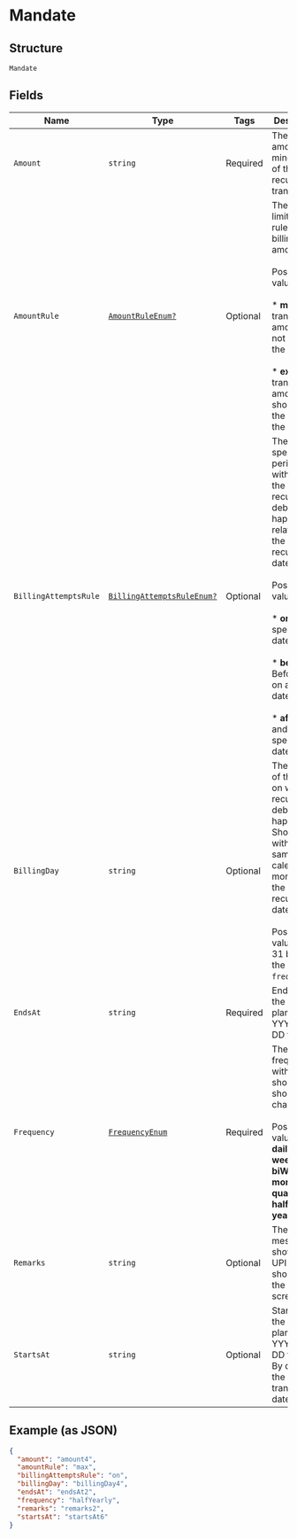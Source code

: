 
# Mandate

## Structure

`Mandate`

## Fields

| Name | Type | Tags | Description |
|  --- | --- | --- | --- |
| `Amount` | `string` | Required | The billing amount (in minor units) of the recurring transactions. |
| `AmountRule` | [`AmountRuleEnum?`](../../doc/models/amount-rule-enum.md) | Optional | The limitation rule of the billing amount.<br><br>Possible values:<br><br>* **max**: The transaction amount can not exceed the `amount`.<br><br>* **exact**: The transaction amount should be the same as the `amount`. |
| `BillingAttemptsRule` | [`BillingAttemptsRuleEnum?`](../../doc/models/billing-attempts-rule-enum.md) | Optional | The rule to specify the period, within which the recurring debit can happen, relative to the mandate recurring date.<br><br>Possible values:<br><br>* **on**: On a specific date.<br><br>* **before**:  Before and on a specific date.<br><br>* **after**: On and after a specific date. |
| `BillingDay` | `string` | Optional | The number of the day, on which the recurring debit can happen. Should be within the same calendar month as the mandate recurring date.<br><br>Possible values: 1-31 based on the `frequency`. |
| `EndsAt` | `string` | Required | End date of the billing plan, in YYYY-MM-DD format. |
| `Frequency` | [`FrequencyEnum`](../../doc/models/frequency-enum.md) | Required | The frequency with which a shopper should be charged.<br><br>Possible values: **daily**, **weekly**, **biWeekly**, **monthly**, **quarterly**, **halfYearly**, **yearly**. |
| `Remarks` | `string` | Optional | The message shown by UPI to the shopper on the approval screen. |
| `StartsAt` | `string` | Optional | Start date of the billing plan, in YYYY-MM-DD format. By default, the transaction date. |

## Example (as JSON)

```json
{
  "amount": "amount4",
  "amountRule": "max",
  "billingAttemptsRule": "on",
  "billingDay": "billingDay4",
  "endsAt": "endsAt2",
  "frequency": "halfYearly",
  "remarks": "remarks2",
  "startsAt": "startsAt6"
}
```

